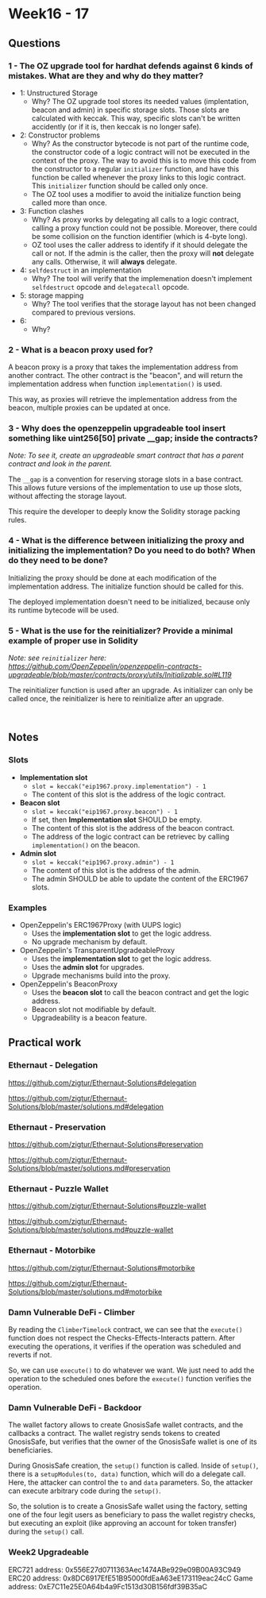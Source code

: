 # Week16 - 17


## Questions

### 1 - The OZ upgrade tool for hardhat defends against 6 kinds of mistakes. What are they and why do they matter?
- 1: Unstructured Storage
    - Why? The OZ upgrade tool stores its needed values (implentation, beacon and admin) in specific storage slots. Those slots are calculated with keccak. This way, specific slots can't be written accidently (or if it is, then keccak is no longer safe).
- 2: Constructor problems
    - Why? As the constructor bytecode is not part of the runtime code, the constructor code of a logic contract will not be executed in the context of the proxy. The way to avoid this is to move this code from the constructor to a regular `initializer` function, and have this function be called whenever the proxy links to this logic contract. This `initializer` function should be called only once.
    - The OZ tool uses a modifier to avoid the initialize function being called more than once.
- 3: Function clashes
    - Why? As proxy works by delegating all calls to a logic contract, calling a proxy function could not be possible. Moreover, there could be some collision on the function identifier (which is 4-byte long).
    - OZ tool uses the caller address to identify if it should delegate the call or not. If the admin is the caller, then the proxy will **not** delegate any calls. Otherwise, it will **always** delegate.
- 4: `selfdestruct` in an implementation
    - Why? The tool will verify that the implemenation doesn't implement `selfdestruct` opcode and `delegatecall` opcode.
- 5: storage mapping
    - Why? The tool verifies that the storage layout has not been changed compared to previous versions.
- 6: 
    - Why?


### 2 - What is a beacon proxy used for?
A beacon proxy is a proxy that takes the implementation address from another contract. The other contract is the "beacon", and will return the implementation address when function `implementation()` is used.

This way, as proxies will retrieve the implementation address from the beacon, multiple proxies can be updated at once.


### 3 - Why does the openzeppelin upgradeable tool insert something like uint256[50] private __gap; inside the contracts? 
*Note: To see it, create an upgradeable smart contract that has a parent contract and look in the parent.*

The `__gap` is a convention for reserving storage slots in a base contract. This allows future versions of the implementation to use up those slots, without affecting the storage layout.

This require the developer to deeply know the Solidity storage packing rules.


### 4 - What is the difference between initializing the proxy and initializing the implementation? Do you need to do both? When do they need to be done?

Initializing the proxy should be done at each modification of the implementation address. The initialize function should be called for this.

The deployed implementation doesn't need to be initialized, because only its runtime bytecode will be used.


### 5 - What is the use for the reinitializer? Provide a minimal example of proper use in Solidity
*Note: see `reinitializer` here: https://github.com/OpenZeppelin/openzeppelin-contracts-upgradeable/blob/master/contracts/proxy/utils/Initializable.sol#L119*

The reinitializer function is used after an upgrade. As initializer can only be called once, the reinitializer is here to reinitialize after an upgrade.

```


```


## Notes
### Slots
- **Implementation slot**
    - `slot = keccak("eip1967.proxy.implementation") - 1`
    - The content of this slot is the address of the logic contract.
- **Beacon slot**
    - `slot = keccak("eip1967.proxy.beacon") - 1`
    - If set, then **Implementation slot** SHOULD be empty.
    - The content of this slot is the address of the beacon contract.
    - The address of the logic contract can be retrievec by calling `implementation()` on the beacon.
- **Admin slot**
    - `slot = keccak("eip1967.proxy.admin") - 1`
    - The content of this slot is the address of the admin.
    - The admin SHOULD be able to update the content of the ERC1967 slots.


### Examples
- OpenZeppelin's ERC1967Proxy (with UUPS logic)
    - Uses the **implementation slot** to get the logic address.
    - No upgrade mechanism by default.
- OpenZeppelin's TransparentUpgradeableProxy
    - Uses the **implementation slot** to get the logic address.
    - Uses the **admin slot** for upgrades.
    - Upgrade mechanisms build into the proxy.
- OpenZeppelin's BeaconProxy
    - Uses the **beacon slot** to call the beacon contract and get the logic address.
    - Beacon slot not modifiable by default.
    - Upgradeability is a beacon feature.

## Practical work

### Ethernaut - Delegation

https://github.com/zigtur/Ethernaut-Solutions#delegation

https://github.com/zigtur/Ethernaut-Solutions/blob/master/solutions.md#delegation

### Ethernaut - Preservation
https://github.com/zigtur/Ethernaut-Solutions#preservation

https://github.com/zigtur/Ethernaut-Solutions/blob/master/solutions.md#preservation

### Ethernaut - Puzzle Wallet
https://github.com/zigtur/Ethernaut-Solutions#puzzle-wallet

https://github.com/zigtur/Ethernaut-Solutions/blob/master/solutions.md#puzzle-wallet

### Ethernaut - Motorbike
https://github.com/zigtur/Ethernaut-Solutions#motorbike

https://github.com/zigtur/Ethernaut-Solutions/blob/master/solutions.md#motorbike

### Damn Vulnerable DeFi - Climber
By reading the `ClimberTimelock` contract, we can see that the `execute()` function does not respect the Checks-Effects-Interacts pattern. After executing the operations, it verifies if the operation was scheduled and reverts if not.

So, we can use `execute()` to do whatever we want. We just need to add the operation to the scheduled ones before the `execute()` function verifies the operation.

### Damn Vulnerable DeFi - Backdoor
The wallet factory allows to create GnosisSafe wallet contracts, and the callbacks a contract. The wallet registry sends tokens to created GnosisSafe, but verifies that the owner of the GnosisSafe wallet is one of its beneficiaries.

During GnosisSafe creation, the `setup()` function is called. Inside of `setup()`, there is a `setupModules(to, data)` function, which will do a delegate call. Here, the attacker can control the `to` and `data` parameters. So, the attacker can execute arbitrary code during the `setup()`.

So, the solution is to create a GnosisSafe wallet using the factory, setting one of the four legit users as beneficiary to pass the wallet registry checks, but executing an exploit (like approving an account for token transfer) during the `setup()` call.

### Week2 Upgradeable

ERC721 address:  0x556E27d0711363Aec1474ABe929e09B00A93C949
ERC20 address:  0x8DC6917EfE51B95000fdEaA63eE173119eac24cC
Game address:  0xE7C11e25E0A64b4a9Fc1513d30B156fdf39B35aC